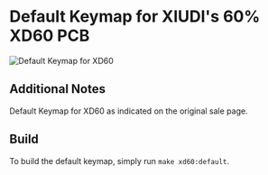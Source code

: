 # Default Keymap for XIUDI's 60% XD60 PCB

![Default Keymap for XD60](https://img.alicdn.com/imgextra/i1/1713761720/TB2K0gTalPxQeBjy1XcXXXHzVXa_!!1713761720.png)

## Additional Notes
Default Keymap for XD60 as indicated on the original sale page.

## Build
To build the default keymap, simply run `make xd60:default`.
